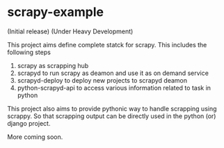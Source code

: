 # scrapy-example 
(Initial release) (Under Heavy Development)

This project aims define complete statck for scrapy. This includes the following steps

1.  scrapy as scrapping hub
2.  scrapyd to run scrapy as deamon and use it as on demand service
3.  scrapyd-deploy to deploy new projects to scrapyd deamon
4.  python-scrapyd-api to access various information related to task in python

This project also aims to provide pythonic way to handle scrapping using scrappy. So that scrapping output can be directly used in the python (or) django project.

More coming soon.
